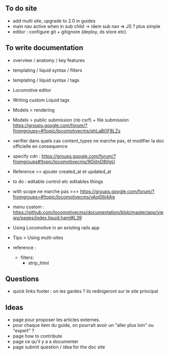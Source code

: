 ## To do site

- add multi site, upgrade to 2.0 in guides
- main nav active when in sub child
  -> idem sub nav
    => JS ? plus simple
- editor : configure git + gitignore (deploy, ds store etc)

## To write documentation

- overview / anatomy / key features
- templating / liquid syntax / filters
- templating / liquid syntax / tags
- Locomotive editor
- Writing custom Liquid tags
- Models > rendering
- Models > public submission (nb csrf) + file submission https://groups.google.com/forum/?fromgroups=#!topic/locomotivecms/qhLaBGF8LZs
- verifier dans quels cas content_types ne marche pas, et modifier la doc officielle en consequence
- specify cdn : https://groups.google.com/forum/?fromgroups#!topic/locomotivecms/9GjjtnD80gU
- Reference >> ajouter created_at et updated_at
- to do : editable control etc editables things
- with scope ne marche pas >>> https://groups.google.com/forum/?fromgroups=#!topic/locomotivecms/vAq0IIij4Ag
- menu custom : https://github.com/locomotivecms/documentation/blob/master/app/views/pages/index.liquid.haml#L39
- Using Locomotive in an existing rails app
- Tips > Using multi-sites

- reference :  
  - filters:
    - strip_html

## Questions

- quick links footer : on les gardes ? ils redirigeront sur le site principal

## Ideas

- page pour proposer les articles externes.
- pour chaque item du guide, on pourrait avoir un "aller plus loin" ou "expert" ?
- page how to contribute
- page ce qu'il y a a documenter
- page submit question / idea for the doc site
